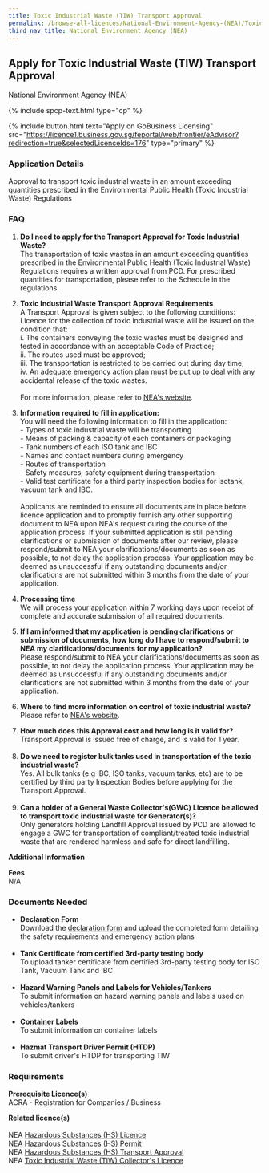 ```yaml
---
title: Toxic Industrial Waste (TIW) Transport Approval
permalink: /browse-all-licences/National-Environment-Agency-(NEA)/Toxic-Industrial-Waste-(TIW)-Transport-Approval
third_nav_title: National Environment Agency (NEA)
---
```


## Apply for Toxic Industrial Waste (TIW) Transport Approval

National Environment Agency (NEA)

{% include spcp-text.html type="cp" %}

{% include button.html text="Apply on GoBusiness Licensing" src="https://licence1.business.gov.sg/feportal/web/frontier/eAdvisor?redirection=true&selectedLicenceIds=176" type="primary" %}

<H3>Application Details</H3>

<p>Approval to transport toxic industrial waste in an amount exceeding quantities prescribed in the Environmental Public Health (Toxic Industrial Waste) Regulations</p>
<h3>FAQ</h3>
<ol>
<li>
<p><strong>Do I need to apply for the Transport Approval for Toxic Industrial Waste?<br /></strong>The transportation of toxic wastes in an amount exceeding quantities prescribed in the Environmental Public Health (Toxic Industrial Waste) Regulations requires a written approval from PCD. For prescribed quantities for transportation, please refer to the Schedule in the regulations.</p>
</li>
<li>
<p><strong>Toxic Industrial Waste Transport Approval Requirements</strong><br />A Transport Approval is given subject to the following conditions:<br />Licence for the collection of toxic industrial waste will be issued on the condition that:<br />i. The containers conveying the toxic wastes must be designed and tested in accordance with an acceptable Code of Practice;<br />ii. The routes used must be approved;<br />iii. The transportation is restricted to be carried out during day time;<br />iv. An adequate emergency action plan must be put up to deal with any accidental release of the toxic wastes.<br /><br />For more information, please refer to <a href="https://www.nea.gov.sg" target="_blank" rel="noopener">NEA's website</a>.</p>
</li>
<li>
<p><strong>Information required to fill in application:</strong><br />You will need the following information to fill in the application:<br />- Types of toxic industrial waste will be transporting<br />- Means of packing & capacity of each containers or packaging<br />- Tank numbers of each ISO tank and IBC<br />- Names and contact numbers during emergency<br />- Routes of transportation<br />- Safety measures, safety equipment during transportation<br />- Valid test certificate for a third party inspection bodies for isotank, vacuum tank and IBC.<br /><br />Applicants are reminded to ensure all documents are in place before licence application and to promptly furnish any other supporting document to NEA upon NEA's request during the course of the application process. If your submitted application is still pending clarifications or submission of documents after our review, please respond/submit to NEA your clarifications/documents as soon as possible, to not delay the application process. Your application may be deemed as unsuccessful if any outstanding documents and/or clarifications are not submitted within 3 months from the date of your application.</p>
</li>
<li>
<p><strong>Processing time</strong><br />We will process your application within 7 working days upon receipt of complete and accurate submission of all required documents.</p>
</li>
<li>
<p><strong>If I am informed that my application is pending clarifications or submission of documents, how long do I have to respond/submit to NEA my clarifications/documents for my application?</strong><br />Please respond/submit to NEA your clarifications/documents as soon as possible, to not delay the application process. Your application may be deemed as unsuccessful if any outstanding documents and/or clarifications are not submitted within 3 months from the date of your application.</p>
</li>
<li>
<p><strong>Where to find more information on control of toxic industrial waste?</strong><br />Please refer to <a href="https://www.nea.gov.sg/our-services/pollution-control/hazardous-waste/toxic-waste-control" target="_blank" rel="noopener">NEA's website</a>.</p>
</li>
<li><strong>How much does this Approval cost and how long is it valid for?</strong><br />Transport Approval is issued free of charge, and is valid for 1 year.<br /><br /></li>
<li><strong>Do we need to register bulk tanks used in transportation of the toxic industrial waste?</strong><br />Yes. All bulk tanks (e.g IBC, ISO tanks, vacuum tanks, etc) are to be certified by third party Inspection Bodies before applying for the Transport Approval.<br /><br /></li>
<li><strong>Can a holder of a General Waste Collector's(GWC) Licence be allowed to transport toxic industrial waste for Generator(s)?</strong><br />Only generators holding Landfill Approval issued by PCD are allowed to engage a GWC for transportation of compliant/treated toxic industrial waste that are rendered harmless and safe for direct landfilling.</li>
</ol>

<strong>Additional Information</strong>

<p><strong>Fees</strong><br />N/A</p>

<H3>Documents Needed</H3>

<ul>
<li><strong>Declaration Form</strong><br />Download the <a href="http://www.nea.gov.sg/docs/default-source/anti-pollution-radiation-protection/chemical-pollution/application-form-for-ta-under-reg-24(1)-8-2-11.pdf" target="_blank" rel="noopener">declaration form</a> and upload the completed form detailing the safety requirements and emergency action plans<br /><br /></li>
<li><strong>Tank Certificate from certified 3rd-party testing body</strong><br />To upload tanker certificate from certified 3rd-party testing body for ISO Tank, Vacuum Tank and IBC<br /><br /></li>
<li><strong>Hazard Warning Panels and Labels for Vehicles/Tankers</strong><br />To submit information on hazard warning panels and labels used on vehicles/tankers<br /><br /></li>
<li><strong>Container Labels</strong><br />To submit information on container labels<br /><br /></li>
<li><strong>Hazmat Transport Driver Permit (HTDP)</strong><br />To submit driver's HTDP for transporting TIW</li>
</ul>

<H3>Requirements</H3>

<p><strong>Prerequisite Licence(s)</strong><br />ACRA - <a target="" rel="">Registration for Companies / Business</a></p>
<p><strong>Related licence(s)<br /></strong><br />NEA <a href="https://licence1.business.gov.sg/feportal/web/frontier/eAdvisor?redirection=true&selectedLicenceIds=172" target="_blank" rel="noopener">Hazardous Substances (HS) Licence</a><br />NEA <a href="https://licence1.business.gov.sg/feportal/web/frontier/eAdvisor?redirection=true&selectedLicenceIds=173" target="_blank" rel="noopener">Hazardous Substances (HS) Permit</a><br />NEA <a href="https://licence1.business.gov.sg/feportal/web/frontier/eAdvisor?redirection=true&selectedLicenceIds=174" target="_blank" rel="noopener">Hazardous Substances (HS) Transport Approval</a><br />NEA <a href="https://licence1.business.gov.sg/feportal/web/frontier/eAdvisor?redirection=true&selectedLicenceIds=175" target="_blank" rel="noopener">Toxic Industrial Waste (TIW) Collector's Licence</a></p>

